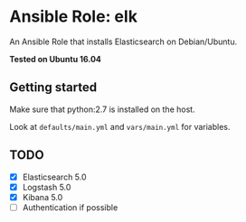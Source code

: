 # Ansible Role: elk

An Ansible Role that installs Elasticsearch on Debian/Ubuntu.

**Tested on Ubuntu 16.04**


## Getting started

Make sure that python:2.7 is installed on the host.

Look at `defaults/main.yml` and `vars/main.yml` for variables.


## TODO

- [x] Elasticsearch 5.0
- [x] Logstash 5.0
- [x] Kibana 5.0
- [ ] Authentication if possible
